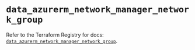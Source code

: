 # `data_azurerm_network_manager_network_group`

Refer to the Terraform Registry for docs: [`data_azurerm_network_manager_network_group`](https://registry.terraform.io/providers/hashicorp/azurerm/4.31.0/docs/data-sources/network_manager_network_group).
